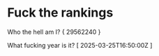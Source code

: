 # Fuck the rankings

Who the hell am I?
{ 29562240 }

What fucking year is it?
[ 2025-03-25T16:50:00Z ]
